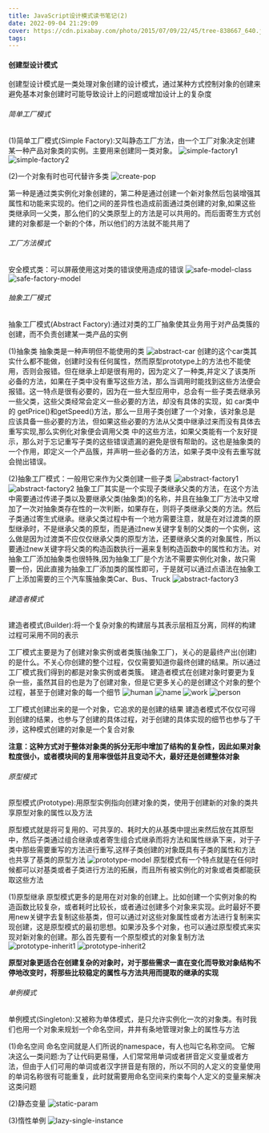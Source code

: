 ```yaml
---
title: JavaScript设计模式读书笔记(2)
date: 2022-09-04 21:29:09
cover: https://cdn.pixabay.com/photo/2015/07/09/22/45/tree-838667_640.jpg
tags:
---
```


#### 创建型设计模式
创建型设计模式是一类处理对象创建的设计模式，通过某种方式控制对象的创建来避免基本对象创建时可能导致设计上的问题或增加设计上的复杂度

###### 简单工厂模式
(1)简单工厂模式(Simple Factory):又叫静态工厂方法，由一个工厂对象决定创建某一种产品对象类的实例。主要用来创建同一类对象。
![simple-factory1](simple-factory1.png)
![simple-factory2](simple-factory2.png)

<!-- more -->
(2)一个对象有时也可代替许多类
![create-pop](create-pop.png)

第一种是通过类实例化对象创建的，第二种是通过创建一个新对象然后包装增强其属性和功能来实现的。他们之间的差异性也造成前面通过类创建的对象,如果这些类继承同一父类，那么他们的父类原型上的方法是可以共用的。而后面寄生方式创建的对象都是一个新的个体，所以他们的方法就不能共用了

###### 工厂方法模式
安全模式类：可以屏蔽使用这对类的错误使用造成的错误
![safe-model-class](safe-model-class.png)
![safe-factory-model](safe-factory-model.png)

###### 抽象工厂模式
抽象工厂模式(Abstract Factory):通过对类的工厂抽象使其业务用于对产品类簇的创建，而不负责创建某一类产品的实例

(1)抽象类
抽象类是一种声明但不能使用的类
![abstract-car](abstract-car.png)
创建的这个car类其实什么都不能做，创建时没有任何属性，然而原型prototype上的方法也不能使用，否则会报错。但在继承上却是很有用的，因为定义了一种类,并定义了该类所必备的方法，如果在子类中没有重写这些方法，那么当调用时能找到这些方法便会报错。这一特点是很有必要的，因为在一些大型应用中，总会有一些子类去继承另一些父类，这些父类经常会定义一些必要的方法，却没有具体的实现，如 car类中的 getPrice()和getSpeed()方法，那么一旦用子类创建了一个对象，该对象总是应该具备一些必要的方法，但如果这些必要的方法从父类中继承过来而没有具体去重写实现,那么实例化对象便会调用父类
中的这些方法，如果父类能有一个友好提示，那么对于忘记重写子类的这些错误遗漏的避免是很有帮助的。这也是抽象类的一个作用，即定义一个产品簇，并声明一些必备的方法，如果子类中没有去重写就会抛出错误。

(2)抽象工厂模式：一般用它来作为父类创建一些子类
![abstract-factory1](abstract-factory1.png)
![abstract-factory2](abstract-factory2.png)
抽象工厂其实是一个实现子类继承父类的方法，在这个方法中需要通过传递子类以及要继承父类(抽象类)的名称，并且在抽象工厂方法中又增加了一次对抽象类存在性的一次判断，如果存在，则将子类继承父类的方法。然后子类通过寄生式继承。继承父类过程中有一个地方需要注意，就是在对过渡类的原型继承时，不是继承父类的原型，而是通过new关键字复制的父类的一个实例，这么做是因为过渡类不应仅仅继承父类的原型方法，还要继承父类的对象属性，所以要通过new关键字将父类的构造函数执行一遍来复制构造函数中的属性和方法。对抽象工厂添加抽象类也很特殊,因为抽象工厂是个方法不需要实例化对象，故只需要一份，因此直接为抽象工厂添加类的属性即可，于是就可以通过点语法在抽象工厂上添加需要的三个汽车簇抽象类Car、Bus、Truck
![abstract-factory3](abstract-factory3.png)

###### 建造者模式
建造者模式(Builder):将一个复杂对象的构建层与其表示层相互分离，同样的构建过程可采用不同的表示

工厂模式主要是为了创建对象实例或者类簇(抽象工厂)，关心的是最终产出(创建)的是什么。不关心你创建的整个过程，仅仅需要知道你最终创建的结果。所以通过工厂模式我们得到的都是对象实例或者类簇。
建造者模式在创建对象时要更为复杂一些，虽然其目的也是为了创建对象，但是它更多关心的是创建这个对象的整个过程，甚至于创建对象的每一个细节
![human](human.png)
![name](name.png)
![work](work.png)
![person](person.png)

工厂模式创建出来的是一个对象，它追求的是创建的结果
建造者模式不仅仅可得到创建的结果，也参与了创建的具体过程，对于创建的具体实现的细节也参与了干涉，这种模式创建的对象是一个复合对象

**注意：这种方式对于整体对象类的拆分无形中增加了结构的复杂性，因此如果对象粒度很小，或者模块间的复用率很低并且变动不大，最好还是创建整体对象**

###### 原型模式
原型模式(Prototype):用原型实例指向创建对象的类，使用于创建新的对象的类共享原型对象的属性以及方法

原型模式就是将可复用的、可共享的、耗时大的从基类中提出来然后放在其原型中，然后子类通过组合继承或者寄生组合式继承而将方法和属性继承下来，对于子类中那些需要重写的方法进行重写,这样子类创建的对象既具有子类的属性和方法也共享了基类的原型方法
![prototype-model](prototype-model.png)
原型模式有一个特点就是在任何时候都可以对基类或者子类进行方法的拓展，而且所有被实例化的对象或者类都能获取这些方法

(1)原型继承
原型模式更多的是用在对对象的创建上。比如创建一个实例对象的构造函数比较复杂，或者耗时比较长，或者通过创建多个对象来实现。此时最好不要用new关键字去复制这些基类，但可以通过对这些对象属性或者方法进行复制来实现创建，这是原型模式的最初思想。如果涉及多个对象，也可以通过原型模式来实现对新对象的创建。那么首先要有一个原型模式的对象复制方法
![prototype-inherit1](prototype-inherit1.png)
![prototype-inherit2](prototype-inherit2.png)

**原型对象更适合在创建复杂的对象时，对于那些需求一直在变化而导致对象结构不停地改变时，将那些比较稳定的属性与方法共用而提取的继承的实现**

###### 单例模式
单例模式(Singleton):又被称为单体模式，是只允许实例化一次的对象类。有时我们也用一个对象来规划一个命名空间，井井有条地管理对象上的属性与方法

(1)命名空间
命名空间就是人们所说的namespace，有人也叫它名称空间。
它解决这么一类问题:为了让代码更易懂，人们常常用单词或者拼音定义变量或者方法，但由于人们可用的单词或者汉字拼音是有限的，所以不同的人定义的变量使用的单词名称很有可能重复，此时就需要用命名空间来约束每个人定义的变量来解决这类问题

(2)静态变量
![static-param](static-param.png)

(3)惰性单例
![lazy-single-instance](lazy-single-instance.png)